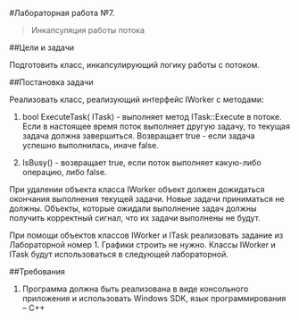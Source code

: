 #Лабораторная работа №7.

>Инкапсуляция работы потока

##Цели и задачи

Подготовить класс, инкапсулирующий логику работы с потоком.

##Постановка задачи

Реализовать класс, реализующий интерфейс IWorker с методами:

1. bool ExecuteTask( ITask) - выполняет метод ITask::Execute в потоке. Если в настоящее время поток выполняет другую задачу, то текущая задача должна завершиться. Возвращает true - если задача успешно выполнилась, иначе false.

2. IsBusy() - возвращает true, если поток выполняет какую-либо операцию, либо false.

При удалении объекта класса IWorker объект должен дожидаться окончания выполнения текущей задачи. Новые задачи приниматься не должны. Объекты, которые ожидали выполнение задач должны получить корректный сигнал, что их задачи выполнены не будут.

При помощи объектов классов IWorker и ITask реализовать задание из Лабораторной номер 1. Графики строить не нужно. Классы IWorker и ITask будут использоваться в следующей лабораторной.

##Требования

1. Программа должна быть реализована в виде консольного приложения и использовать Windows SDK, язык программирования – С++